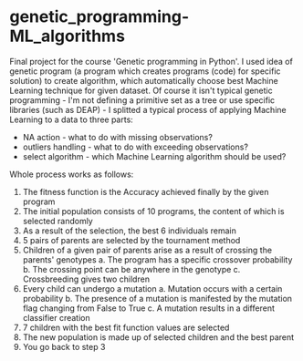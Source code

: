 # genetic_programming-ML_algorithms
Final project for the course 'Genetic programming in Python'. I used idea of genetic program (a program which creates programs (code) for specific solution) to create algorithm, which automatically choose best Machine Learning technique for given dataset. Of course it isn't typical genetic programming - I'm not defining a primitive set as a tree or use specific libraries (such as DEAP) - I splitted a typical process of applying Machine Learning to a data to three parts:
* NA action - what to do with missing observations?
* outliers handling - what to do with exceeding observations?
* select algorithm - which Machine Learning algorithm should be used?

Whole process works as follows:
1. The fitness function is the Accuracy achieved finally by the given program
2. The initial population consists of 10 programs, the content of which is selected randomly
3. As a result of the selection, the best 6 individuals remain
4. 5 pairs of parents are selected by the tournament method
5. Children of a given pair of parents arise as a result of crossing the parents' genotypes
  a. The program has a specific crossover probability
  b. The crossing point can be anywhere in the genotype
  c. Crossbreeding gives two children
6. Every child can undergo a mutation
  a. Mutation occurs with a certain probability
  b. The presence of a mutation is manifested by the mutation flag changing from False to True
  c. A mutation results in a different classifier creation
7. 7 children with the best fit function values are selected
8. The new population is made up of selected children and the best parent
9. You go back to step 3 


